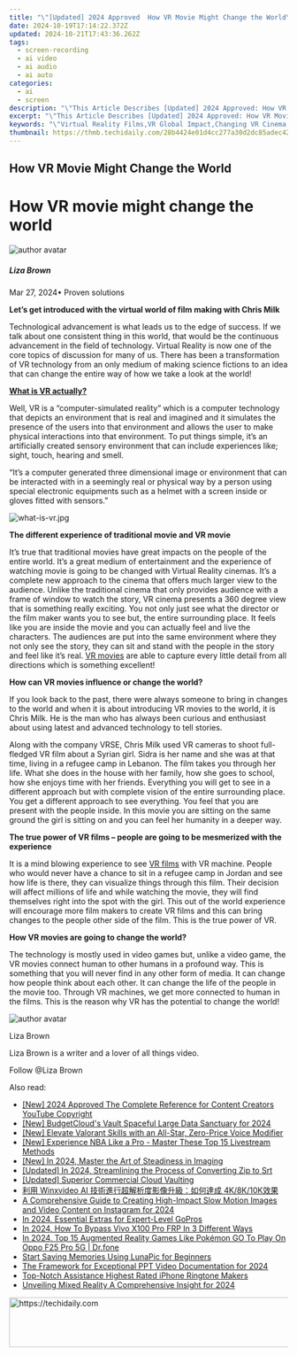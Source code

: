 ```yaml
---
title: "\"[Updated] 2024 Approved  How VR Movie Might Change the World\""
date: 2024-10-19T17:14:22.372Z
updated: 2024-10-21T17:43:36.262Z
tags: 
  - screen-recording
  - ai video
  - ai audio
  - ai auto
categories: 
  - ai
  - screen
description: "\"This Article Describes [Updated] 2024 Approved: How VR Movie Might Change the World\""
excerpt: "\"This Article Describes [Updated] 2024 Approved: How VR Movie Might Change the World\""
keywords: "\"Virtual Reality Films,VR Global Impact,Changing VR Cinema,VR Future In Movies,World-Shifting VR,VR Technological Shift,Revolutionizing Film VR\""
thumbnail: https://thmb.techidaily.com/28b4424e01d4cc277a30d2dc85adec4230b241c9e861b58d7c8b2fd02e294cb8.jpg
---
```


## How VR Movie Might Change the World

# How VR movie might change the world

![author avatar](https://lh5.googleusercontent.com/-AIMmjowaFs4/AAAAAAAAAAI/AAAAAAAAABc/Y5UmwDaI7HU/s250-c-k/photo.jpg)

##### Liza Brown

 Mar 27, 2024• Proven solutions

**Let’s get introduced with the virtual world of film making with Chris Milk**

 Technological advancement is what leads us to the edge of success. If we talk about one consistent thing in this world, that would be the continuous advancement in the field of technology. Virtual Reality is now one of the core topics of discussion for many of us. There has been a transformation of VR technology from an only medium of making science fictions to an idea that can change the entire way of how we take a look at the world!

**[What is VR actually?]( https://filmora.wondershare.com/virtual-reality/how-does-vr-work.html )**

 Well, VR is a “computer-simulated reality” which is a computer technology that depicts an environment that is real and imagined and it simulates the presence of the users into that environment and allows the user to make physical interactions into that environment. To put things simple, it’s an artificially created sensory environment that can include experiences like; sight, touch, hearing and smell.

 “It’s a computer generated three dimensional image or environment that can be interacted with in a seemingly real or physical way by a person using special electronic equipments such as a helmet with a screen inside or gloves fitted with sensors.”

![what-is-vr.jpg ](https://images.wondershare.com/filmora/resource/what-is-vr.jpg )

**The different experience of traditional movie and VR movie**

 It’s true that traditional movies have great impacts on the people of the entire world. It’s a great medium of entertainment and the experience of watching movie is going to be changed with Virtual Reality cinemas. It’s a complete new approach to the cinema that offers much larger view to the audience. Unlike the traditional cinema that only provides audience with a frame of window to watch the story, VR cinema presents a 360 degree view that is something really exciting. You not only just see what the director or the film maker wants you to see but, the entire surrounding place. It feels like you are inside the movie and you can actually feel and live the characters. The audiences are put into the same environment where they not only see the story, they can sit and stand with the people in the story and feel like it’s real. [VR movies](https://tools.techidaily.com/wondershare/filmora/download/) are able to capture every little detail from all directions which is something excellent!

**How can VR movies influence or change the world?**

 If you look back to the past, there were always someone to bring in changes to the world and when it is about introducing VR movies to the world, it is Chris Milk. He is the man who has always been curious and enthusiast about using latest and advanced technology to tell stories.

 Along with the company VRSE, Chris Milk used VR cameras to shoot full-fledged VR film about a Syrian girl. Sidra is her name and she was at that time, living in a refugee camp in Lebanon. The film takes you through her life. What she does in the house with her family, how she goes to school, how she enjoys time with her friends. Everything you will get to see in a different approach but with complete vision of the entire surrounding place. You get a different approach to see everything. You feel that you are present with the people inside. In this movie you are sitting on the same ground the girl is sitting on and you can feel her humanity in a deeper way.

**The true power of VR films – people are going to be mesmerized with the experience**

 It is a mind blowing experience to see [VR films](https://tools.techidaily.com/wondershare/filmora/download/) with VR machine. People who would never have a chance to sit in a refugee camp in Jordan and see how life is there, they can visualize things through this film. Their decision will affect millions of life and while watching the movie, they will find themselves right into the spot with the girl. This out of the world experience will encourage more film makers to create VR films and this can bring changes to the people other side of the film. This is the true power of VR.

**How VR movies are going to change the world?**

 The technology is mostly used in video games but, unlike a video game, the VR movies connect human to other humans in a profound way. This is something that you will never find in any other form of media. It can change how people think about each other. It can change the life of the people in the movie too. Through VR machines, we get more connected to human in the films. This is the reason why VR has the potential to change the world!

![author avatar](https://lh5.googleusercontent.com/-AIMmjowaFs4/AAAAAAAAAAI/AAAAAAAAABc/Y5UmwDaI7HU/s250-c-k/photo.jpg)

Liza Brown

Liza Brown is a writer and a lover of all things video.

Follow @Liza Brown


<ins class="adsbygoogle"
     style="display:block"
     data-ad-format="autorelaxed"
     data-ad-client="ca-pub-7571918770474297"
     data-ad-slot="1223367746"></ins>



<ins class="adsbygoogle"
     style="display:block"
     data-ad-client="ca-pub-7571918770474297"
     data-ad-slot="8358498916"
     data-ad-format="auto"
     data-full-width-responsive="true"></ins>


<span class="atpl-alsoreadstyle">Also read:</span>
<div><ul>
<li><a href="https://youtube-blog.techidaily.com/024-approved-the-complete-reference-for-content-creators-youtube-copyright/"><u>[New] 2024 Approved The Complete Reference for Content Creators YouTube Copyright</u></a></li>
<li><a href="https://fox-access.techidaily.com/new-budgetclouds-vault-spaceful-large-data-sanctuary-for-2024/"><u>[New] BudgetCloud's Vault Spaceful Large Data Sanctuary for 2024</u></a></li>
<li><a href="https://fox-access.techidaily.com/new-elevate-valorant-skills-with-an-all-star-zero-price-voice-modifier/"><u>[New] Elevate Valorant Skills with an All-Star, Zero-Price Voice Modifier</u></a></li>
<li><a href="https://fox-access.techidaily.com/new-experience-nba-like-a-pro-master-these-top-15-livestream-methods/"><u>[New] Experience NBA Like a Pro - Master These Top 15 Livestream Methods</u></a></li>
<li><a href="https://fox-access.techidaily.com/new-in-2024-master-the-art-of-steadiness-in-imaging/"><u>[New] In 2024, Master the Art of Steadiness in Imaging</u></a></li>
<li><a href="https://fox-access.techidaily.com/updated-in-2024-streamlining-the-process-of-converting-zip-to-srt/"><u>[Updated] In 2024, Streamlining the Process of Converting Zip to Srt</u></a></li>
<li><a href="https://some-approaches.techidaily.com/updated-superior-commercial-cloud-vaulting/"><u>[Updated] Superior Commercial Cloud Vaulting</u></a></li>
<li><a href="https://solve-news.techidaily.com/1725289012602-winxvideo-ai-4k8k10k/"><u>利用 Winxvideo AI 技術進行超解析度影像升級：如何達成 4K/8K/10K效果</u></a></li>
<li><a href="https://instagram-clips.techidaily.com/a-comprehensive-guide-to-creating-high-impact-slow-motion-images-and-video-content-on-instagram-for-2024/"><u>A Comprehensive Guide to Creating High-Impact Slow Motion Images and Video Content on Instagram for 2024</u></a></li>
<li><a href="https://fox-access.techidaily.com/in-2024-essential-extras-for-expert-level-gopros/"><u>In 2024, Essential Extras for Expert-Level GoPros</u></a></li>
<li><a href="https://bypass-frp.techidaily.com/in-2024-how-to-bypass-vivo-x100-pro-frp-in-3-different-ways-by-drfone-android/"><u>In 2024, How To Bypass Vivo X100 Pro FRP In 3 Different Ways</u></a></li>
<li><a href="https://android-pokemon-go.techidaily.com/in-2024-top-15-augmented-reality-games-like-pokemon-go-to-play-on-oppo-f25-pro-5g-drfone-by-drfone-virtual-android/"><u>In 2024, Top 15 Augmented Reality Games Like Pokémon GO To Play On Oppo F25 Pro 5G | Dr.fone</u></a></li>
<li><a href="https://extra-resources.techidaily.com/start-saving-memories-using-lunapic-for-beginners/"><u>Start Saving Memories Using LunaPic for Beginners</u></a></li>
<li><a href="https://screen-mirroring-recording.techidaily.com/the-framework-for-exceptional-ppt-video-documentation-for-2024/"><u>The Framework for Exceptional PPT Video Documentation for 2024</u></a></li>
<li><a href="https://extra-resources.techidaily.com/top-notch-assistance-highest-rated-iphone-ringtone-makers/"><u>Top-Notch Assistance Highest Rated iPhone Ringtone Makers</u></a></li>
<li><a href="https://fox-access.techidaily.com/unveiling-mixed-reality-a-comprehensive-insight-for-2024/"><u>Unveiling Mixed Reality A Comprehensive Insight for 2024</u></a></li>
</ul></div>

<!-- affiliate ads begin -->
<a href="https://aligracehair.sjv.io/c/5597632/1886073/19272" target="_top" id="1886073">
  <img src="//a.impactradius-go.com/display-ad/19272-1886073" border="0" alt="https://techidaily.com" width="728" height="90"/>
</a>
<img height="0" width="0" src="https://aligracehair.sjv.io/i/5597632/1886073/19272" style="position:absolute;visibility:hidden;" border="0" />
<!-- affiliate ads end -->

